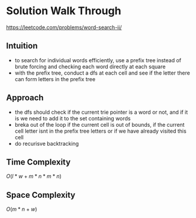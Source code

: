 # Solution Walk Through
https://leetcode.com/problems/word-search-ii/

## Intuition
- to search for individual words efficiently, use a prefix tree instead of brute forcing and checking each word directly at each square
- with the prefix tree, conduct a dfs at each cell and see if the letter there can form letters in the prefix tree

## Approach
- the dfs should check if the current trie pointer is a word or not, and if it is we need to add it to the set containing words
- breka out of the loop if the current cell is out of bounds, if the current cell letter isnt in the prefix tree letters or if we have already visited this cell
- do recurisve backtracking

## Time Complexity
$O(l*w + m*n*m*n)$

## Space Complexity
$O(m*n + w)$



